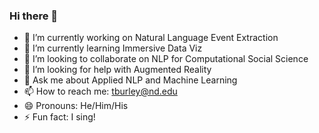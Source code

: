 ### Hi there 👋

<!--
**tburleyinfo/tburleyinfo** is a ✨ _special_ ✨ repository because its `README.md` (this file) appears on your GitHub profile.

Here are some ideas to get you started:

- 🔭 I’m currently working on Natural Language Event Extraction
- 🌱 I’m currently learning Immersive Data Viz
- 👯 I’m looking to collaborate on NLP for Computational Social Science
- 🤔 I’m looking for help with Augmented Reality
- 💬 Ask me about Applied NLP and Machine Learning
- 📫 How to reach me: tburley@nd.edu
- 😄 Pronouns: He/Him/His
- ⚡ Fun fact: I sing!
-->

- 🔭 I’m currently working on Natural Language Event Extraction
- 🌱 I’m currently learning Immersive Data Viz
- 👯 I’m looking to collaborate on NLP for Computational Social Science
- 🤔 I’m looking for help with Augmented Reality
- 💬 Ask me about Applied NLP and Machine Learning
- 📫 How to reach me: tburley@nd.edu
- 😄 Pronouns: He/Him/His
- ⚡ Fun fact: I sing!
